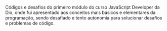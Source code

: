 Códigos e desafios do primeiro módulo do curso JavaScript Developer da Dio, onde fui apresentado aos conceitos mais básicos e elementares da programação, sendo desafiado e tento autonomia para solucionar desafios e problemas de código.

